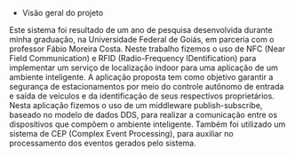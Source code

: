 - Visão geral do projeto

Este sistema foi resultado de um ano de pesquisa desenvolvida durante minha graduação, na Universidade Federal de Goiás, em parceria com o professor Fábio Moreira Costa. 
Neste trabalho fizemos o uso de NFC (Near Field Communication) e RFID (Radio-Frequency IDentification) para implementar um serviço de localização indoor para uma 
aplicação de um ambiente inteligente. A aplicação proposta tem como objetivo garantir a segurança de estacionamentos 
por meio do controle autônomo de entrada e saída de veículos e da identificação de seus respectivos proprietários. Nesta aplicação fizemos o uso de um middleware publish-subscribe, baseado no modelo de dados DDS, para realizar a comunicação entre os 
dispositivos que compõem o ambiente inteligente. Também foi utilizado um sistema de CEP (Complex Event Processing), 
para auxiliar no processamento dos eventos gerados pelo sistema. 

